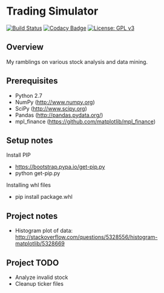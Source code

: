 # Trading Simulator

[![Build Status](https://travis-ci.org/mathieugouin/tradesim.svg?branch=master)](https://travis-ci.org/mathieugouin/tradesim)
[![Codacy Badge](https://api.codacy.com/project/badge/Grade/06660652f79e4132a30c701271200041)](https://www.codacy.com/manual/mathieugouin/tradesim?utm_source=github.com&amp;utm_medium=referral&amp;utm_content=mathieugouin/tradesim&amp;utm_campaign=Badge_Grade)
[![License: GPL v3](https://img.shields.io/badge/License-GPLv3-blue.svg)](https://www.gnu.org/licenses/gpl-3.0)

## Overview

My ramblings on various stock analysis and data mining.

## Prerequisites

-   Python 2.7
-   NumPy (<http://www.numpy.org>)
-   SciPy (<http://www.scipy.org>)
-   Pandas (<http://pandas.pydata.org/>)
-   mpl_finance (<https://github.com/matplotlib/mpl_finance>)

## Setup notes

Install PIP
-   <https://bootstrap.pypa.io/get-pip.py>
-   python get-pip.py

Installing whl files
-   pip install package.whl

## Project notes

-   Histogram plot of data: <http://stackoverflow.com/questions/5328556/histogram-matplotlib/5328669>

## Project TODO
-   Analyze invalid stock
-   Cleanup ticker files
